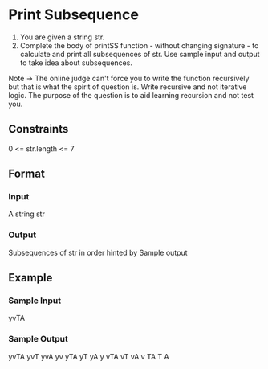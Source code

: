 # Print Subsequence

1. You are given a string str.
2. Complete the body of printSS function - without changing signature - to calculate and print all subsequences of str.
Use sample input and output to take idea about subsequences.

Note -> The online judge can't force you to write the function recursively but that is what the spirit of question is. Write recursive and not iterative logic. The purpose of the question is to aid learning recursion and not test you.

## Constraints
0 <= str.length <= 7

## Format
### Input
A string str

### Output
Subsequences of str in order hinted by Sample output

## Example
### Sample Input
yvTA

### Sample Output
yvTA
yvT
yvA
yv
yTA
yT
yA
y
vTA
vT
vA
v
TA
T
A